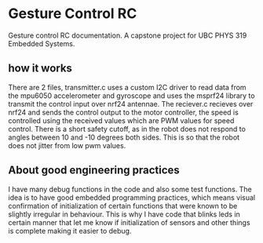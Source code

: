 # Gesture Control RC
Gesture control RC documentation. A capstone project for UBC PHYS 319 Embedded Systems. 

## how it works
There are 2 files, transmitter.c uses a custom I2C driver to read data from the mpu6050 accelerometer and gyroscope and uses the msprf24 library to transmit the control input over nrf24 antennae. 
The reciever.c recieves over nrf24 and sends the control output to the motor controller, the speed is controlled using the received values which are PWM values for speed control. There is a short safety cutoff, as in the robot does not respond to angles between 10 and -10 degrees both sides. This is so that the robot does not jitter from low pwm values.

## About good engineering practices
I have many debug functions in the code and also some test functions. The idea is to have good embedded programming practices, which means visual confirmation of initialization of certain functions that were known to be slightly irregular in behaviour. This is why I have code that blinks leds in certain manner that let me know if initialization of sensors and other things is complete making it easier to debug. 